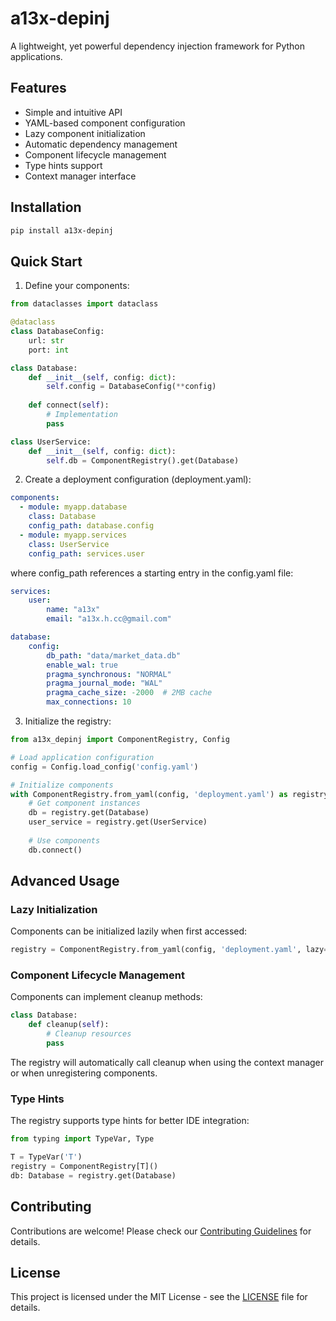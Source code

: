 # a13x-depinj

A lightweight, yet powerful dependency injection framework for Python applications.

## Features

- Simple and intuitive API
- YAML-based component configuration
- Lazy component initialization
- Automatic dependency management
- Component lifecycle management
- Type hints support
- Context manager interface

## Installation

```bash
pip install a13x-depinj
```

## Quick Start

1. Define your components:

```python
from dataclasses import dataclass

@dataclass
class DatabaseConfig:
    url: str
    port: int

class Database:
    def __init__(self, config: dict):
        self.config = DatabaseConfig(**config)
        
    def connect(self):
        # Implementation
        pass

class UserService:
    def __init__(self, config: dict):
        self.db = ComponentRegistry().get(Database)
```

2. Create a deployment configuration (deployment.yaml):

```yaml
components:
  - module: myapp.database
    class: Database
    config_path: database.config
  - module: myapp.services
    class: UserService
    config_path: services.user
```

where config_path references a starting entry in the config.yaml file:

```yaml
services:
    user:
        name: "a13x"
        email: "a13x.h.cc@gmail.com"

database:
    config:
        db_path: "data/market_data.db"
        enable_wal: true
        pragma_synchronous: "NORMAL"
        pragma_journal_mode: "WAL"
        pragma_cache_size: -2000  # 2MB cache
        max_connections: 10
```

3. Initialize the registry:

```python
from a13x_depinj import ComponentRegistry, Config

# Load application configuration
config = Config.load_config('config.yaml')

# Initialize components
with ComponentRegistry.from_yaml(config, 'deployment.yaml') as registry:
    # Get component instances
    db = registry.get(Database)
    user_service = registry.get(UserService)
    
    # Use components
    db.connect()
```

## Advanced Usage

### Lazy Initialization

Components can be initialized lazily when first accessed:

```python
registry = ComponentRegistry.from_yaml(config, 'deployment.yaml', lazy=True)
```

### Component Lifecycle Management

Components can implement cleanup methods:

```python
class Database:
    def cleanup(self):
        # Cleanup resources
        pass
```

The registry will automatically call cleanup when using the context manager or when unregistering components.

### Type Hints

The registry supports type hints for better IDE integration:

```python
from typing import TypeVar, Type

T = TypeVar('T')
registry = ComponentRegistry[T]()
db: Database = registry.get(Database)
```

## Contributing

Contributions are welcome! Please check our [Contributing Guidelines](CONTRIBUTING.md) for details.

## License

This project is licensed under the MIT License - see the [LICENSE](LICENSE) file for details.